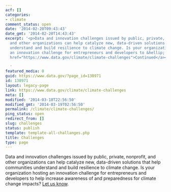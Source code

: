 ```yaml
---
acf: []
categories:
- climate
comment_status: open
date: '2014-02-20T09:43:43'
date_gmt: '2014-02-20T14:43:43'
excerpt: '<p>Data and innovation challenges issued by public, private, nonprofit,
  and other organizations can help catalyze new, data-driven solutions that help communities
  understand and build resilience to climate change. Is your organization hosting
  an innovation challenge for entrepreneurs and developers to &hellip; <a aria-describedby="post-title-138971"
  href="https://www.data.gov/climate/climate-challenges">Continued</a></p>

  '
featured_media: 0
guid: https://www.data.gov/?page_id=138971
id: 138971
layout: legacy-page
link: https://www.data.gov/climate/climate-challenges
meta: []
modified: '2014-03-18T22:56:50'
modified_gmt: '2014-03-19T02:56:50'
permalink: /climate/climate-challenges/
ping_status: open
redirect_from: []
slug: challenges
status: publish
template: template-all-challanges.php
title: Challenges
type: page
---
```

Data and innovation challenges issued by public, private, nonprofit, and other organizations can help catalyze new, data-driven solutions that help communities understand and build resilience to climate change. Is your organization hosting an innovation challenge for entrepreneurs and developers to help increase awareness of and preparedness for climate change impacts? [Let us know](http://www.data.gov/climate/climate-feedback/).


